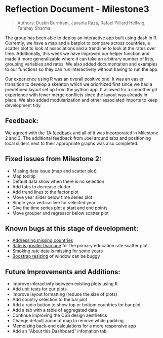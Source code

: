 # Reflection Document - Milestone3

> Authors: Dustin Burnham, Javairia Raza, Rafael Pilliard Hellwig, Tanmay Sharma

The group has been able to deploy an interactive app built using dash in R. Currently, we have a map and a barplot to compare across countries, a scatter plot to look at associations and a trendline to look at the rates over time. Additionally, this week we have improved our helper function and made it more generalizable where it can take an arbitrary number of lists, grouping variables and rates. We also added documentation and examples to our functions so they can run interactively without having to run the app. 

Our experience using R was an overall positive one. It was an easier transition to develop a skeleton which we prioritized first since we had a predefined layout set up from the python app. It allowed for a smoother git experience with fewer merge conflicts since the layout was already in place. We also added modularization and other associated imports to keep development tidy. 

## Feedback:
We agreed with the [TA feedback](https://github.com/UBC-MDS/obesity-explorer/issues/40) and all of it was incorporated in Milestone 2 and 3. The additional feedback from Joel around tabs and positioning local sliders next to their appropriate graphs was also completed.

## Fixed issues from Milestone 2:
- Missing data issue (map and scatter plot) 
- Map tooltip
- Default data show when there is no selection
- Add tabs to decrease clutter 
- Add trend lines to the factor plot 
- Move year slider below time series plot 
- Single year vertical line for selected year 
- Give the time series plot a start and end points 
- Move grouper and regressor below scatter plot 

## Known bugs at this stage of development:
- [Addressing missing countries](https://github.com/UBC-MDS/obesity-explorer-R/issues/24)
- [Rate is greater than one](https://github.com/UBC-MDS/obesity-explorer-R/issues/25) for the primary education rate scatter plot
- [Smoking rate data is missing for some years](https://github.com/UBC-MDS/obesity-explorer-R/issues/26)
- [Boostrap resizing](https://github.com/UBC-MDS/obesity-explorer-R/issues/27) of window can be buggy

## Future Improvements and Additions:
- Improve interactivity between existing plots using R
- Add unit tests for our plots
- Improve layout formatting (reduce the size of plots)
- Add country selection to the bar plot 
- Add a radio button to show top or bottom countries for bar plot 
- Add a tab with a table of aggregated data 
- Continue improving the CSS design aesthetics 
- Change default zoom of map to remove white padding
- Memoizing back-end calculations for a more responsive app
- Add an "About this Dashboard" infomation tab
